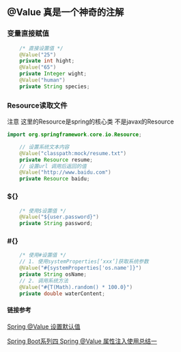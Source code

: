## @Value 真是一个神奇的注解

### 变量直接赋值
```java
    /* 直接设置值 */
    @Value("25")
    private int hight;
    @Value("65")
    private Integer wight;
    @Value("human")
    private String species;
```
### Resource读取文件
注意 这里的Resource是spring的核心类 不是javax的Resource
```java
import org.springframework.core.io.Resource;

    // 设置系统文本内容
    @Value("classpath:mock/resume.txt")
    private Resource resume;
    // 设置url 调用后返回的值
    @Value("http://www.baidu.com")
    private Resource baidu;
```
### ${}
```java
    /* 使用$设置值 */
    @Value("${user.password}")
    private String password;
```

### #{}

```java
    /* 使用#设置值 */
    // 1. 使用systemProperties[‘xxx’]获取系统参数
    @Value("#{systemProperties['os.name']}")
    private String osName;
    // 2. 调用系统方法
    @Value("#{T(Math).random() * 100.0}")
    private double waterContent;
```

#### 链接参考

[Spring @Value 设置默认值](https://blog.csdn.net/vcfriend/article/details/79700048?utm_medium=distribute.pc_relevant.none-task-blog-BlogCommendFromMachineLearnPai2-4.channel_param&depth_1-utm_source=distribute.pc_relevant.none-task-blog-BlogCommendFromMachineLearnPai2-4.channel_param)

[Spring Boot系列四 Spring @Value 属性注入使用总结一](https://blog.csdn.net/hry2015/article/details/72353994?utm_medium=distribute.pc_relevant.none-task-blog-BlogCommendFromMachineLearnPai2-7.channel_param&depth_1-utm_source=distribute.pc_relevant.none-task-blog-BlogCommendFromMachineLearnPai2-7.channel_param)